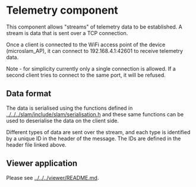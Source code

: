 # Telemetry component

This component allows "streams" of telemetry data to be established. A stream is data that is sent over a TCP connection.

Once a client is connected to the WiFi access point of the device (microslam_AP), it can connect to 192.168.4.1:42601 to receive telemetry data.

Note - for simplicity currently only a single connection is allowed. If a second client tries to connect to the same port, it will be refused.

## Data format

The data is serialised using the functions defined in [../../../slam/include/slam/serialisation.h](../../../slam/include/slam/serialisation.h) and
these same functions can be used to deserialise the data on the client side.

Different types of data are sent over the stream, and each type is identified by a unique ID in the header of the message.
The IDs are defined in the header file linked above.

## Viewer application

Please see [../../../viewer/README.md](../../../viewer/README.md).
